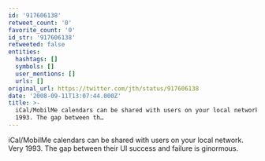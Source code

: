 ```yaml
---
id: '917606138'
retweet_count: '0'
favorite_count: '0'
id_str: '917606138'
retweeted: false
entities:
  hashtags: []
  symbols: []
  user_mentions: []
  urls: []
original_url: https://twitter.com/jth/status/917606138
date: '2008-09-11T13:07:44.000Z'
title: >-
  iCal/MobilMe calendars can be shared with users on your local network. Very
  1993. The gap between th…
---
```


iCal/MobilMe calendars can be shared with users on your local network. Very 1993. The gap between their UI success and failure is ginormous.